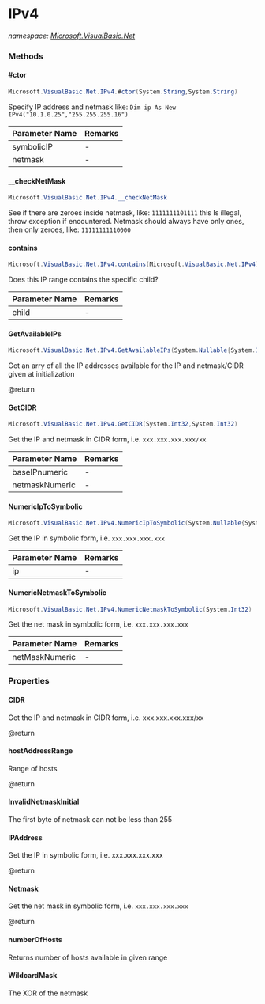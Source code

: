 ﻿# IPv4
_namespace: <a href="#" onClick="load('/docs/Microsoft.VisualBasic.Net/index.md')">Microsoft.VisualBasic.Net</a>_





### Methods

#### #ctor
```csharp
Microsoft.VisualBasic.Net.IPv4.#ctor(System.String,System.String)
```
Specify IP address and netmask like: ``Dim ip As New IPv4("10.1.0.25","255.255.255.16")``

|Parameter Name|Remarks|
|--------------|-------|
|symbolicIP|-|
|netmask|-|


#### __checkNetMask
```csharp
Microsoft.VisualBasic.Net.IPv4.__checkNetMask
```
See if there are zeroes inside netmask, like: ``1111111101111`` 
 this Is illegal, throw exception if encountered. 
 Netmask should always have only ones, then only zeroes, 
 like: ``11111111110000``

#### contains
```csharp
Microsoft.VisualBasic.Net.IPv4.contains(Microsoft.VisualBasic.Net.IPv4)
```
Does this IP range contains the specific child?

|Parameter Name|Remarks|
|--------------|-------|
|child|-|


#### GetAvailableIPs
```csharp
Microsoft.VisualBasic.Net.IPv4.GetAvailableIPs(System.Nullable{System.Int32})
```
Get an arry of all the IP addresses available for the IP and netmask/CIDR
 given at initialization
 
 @return

#### GetCIDR
```csharp
Microsoft.VisualBasic.Net.IPv4.GetCIDR(System.Int32,System.Int32)
```
Get the IP and netmask in CIDR form, i.e. ``xxx.xxx.xxx.xxx/xx``

|Parameter Name|Remarks|
|--------------|-------|
|baseIPnumeric|-|
|netmaskNumeric|-|


#### NumericIpToSymbolic
```csharp
Microsoft.VisualBasic.Net.IPv4.NumericIpToSymbolic(System.Nullable{System.Int32})
```
Get the IP in symbolic form, i.e. ``xxx.xxx.xxx.xxx``

|Parameter Name|Remarks|
|--------------|-------|
|ip|-|


#### NumericNetmaskToSymbolic
```csharp
Microsoft.VisualBasic.Net.IPv4.NumericNetmaskToSymbolic(System.Int32)
```
Get the net mask in symbolic form, i.e. ``xxx.xxx.xxx.xxx``

|Parameter Name|Remarks|
|--------------|-------|
|netMaskNumeric|-|



### Properties

#### CIDR
Get the IP and netmask in CIDR form, i.e. xxx.xxx.xxx.xxx/xx
 
 @return
#### hostAddressRange
Range of hosts
 
 @return
#### InvalidNetmaskInitial
The first byte of netmask can not be less than 255
#### IPAddress
Get the IP in symbolic form, i.e. xxx.xxx.xxx.xxx
 
 @return
#### Netmask
Get the net mask in symbolic form, i.e. ``xxx.xxx.xxx.xxx``
 
 @return
#### numberOfHosts
Returns number of hosts available in given range
#### WildcardMask
The XOR of the netmask
